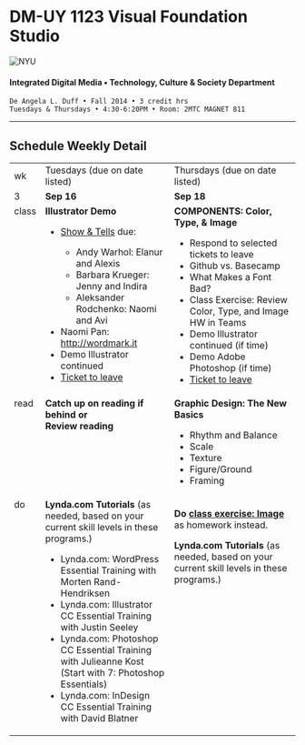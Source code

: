 # DM-UY 1123 Visual Foundation Studio

![NYU](http://ws2.polishedsolid.com/de/nyu_soe_logo.png)
#### Integrated Digital Media • Technology, Culture &amp; Society Department

    De Angela L. Duff • Fall 2014 • 3 credit hrs
    Tuesdays & Thursdays • 4:30-6:20PM • Room: 2MTC MAGNET 811 

---

## Schedule Weekly Detail

<table>
<tr>
<td>wk</td>
<td>Tuesdays (due on date listed)</td>
<td>Thursdays (due on date listed)</td>
</tr>
<!-- dates -->
<tr>
  <td valign="top">3</td>
  <td valign="top"><strong>Sep 16</strong></td>
  <td valign="top"><strong>Sep 18</strong></td>
</tr>
<!-- class -->
<tr>
  <td valign="top" width="4%">class</td>
  <td valign="top" width="48%"><strong>Illustrator Demo</strong>
  <ul>  
  <li><a href="../projects/dm1123_vfs_show_and_tells.md">Show &amp; Tells</a> due:</li>
    <ul>
      <li>Andy Warhol: Elanur and Alexis</li>
      <li>Barbara Krueger: Jenny and Indira</li>
      <li>Aleksander Rodchenko: Naomi and Avi</li>
    </ul>
  <li>Naomi Pan: <a href="http://wordmark.it" target="_blank">http://wordmark.it</a></li>
  <li>Demo Illustrator continued</li>
  <li><a href="../projects/dm1123_vfs_tickets_to_leave.md">Ticket to leave</a></li>
  </ul>

  </td>
  <td valign="top" width="48%"><strong>COMPONENTS: Color, Type, &amp; Image</strong>
    <ul>
    <li>Respond to selected tickets to leave</li>
    <li>Github vs. Basecamp</li>
    <li>What Makes a Font Bad?</li>
    <li>Class Exercise: Review Color, Type, and Image HW in Teams</li>
    <li>Demo Illustrator continued (if time)</li>
    <li>Demo Adobe Photoshop (if time)</li>
    <li><a href="../projects/dm1123_vfs_tickets_to_leave.md">Ticket to leave</a></li>
    </ul>
  </td>
</tr>

<!-- read -->
<tr>
  <td valign="top">read</td>
  <td valign="top"><strong>Catch up on reading if behind or<br>Review reading</strong></td>
  <td valign="top"><strong>Graphic Design: The New Basics</strong>
  <ul>
  <li>Rhythm and Balance</li>
  <li>Scale</li>
  <li>Texture</li>
  <li>Figure/Ground</li>
  <li>Framing</li>
  </ul>
  </ul></td>
</tr>

<!-- do -->
<tr>
  <td valign="top">do</td>
  <td valign="top">
  <strong>Lynda.com Tutorials</strong> (as needed, based on your current skill levels in these programs.)
  <ul>
  <li>Lynda.com: WordPress Essential Training with Morten Rand-Hendriksen</li>
  <li>Lynda.com: Illustrator CC Essential Training with Justin Seeley</li>
  <li>Lynda.com: Photoshop CC Essential Training with Julieanne Kost (Start with 7: Photoshop Essentials)</li>
  <li>Lynda.com: InDesign CC Essential Training with David Blatner</li>
  </ul></td>
  <td valign="top"><p><strong>Do <a href="../class_exercises/dm3193_class_exercise_image.md" target="_blank">class exercise: Image</a></strong> as homework instead.</p>
  <strong>Lynda.com Tutorials</strong> (as needed, based on your current skill levels in these programs.)</td>
</tr>
</table>









